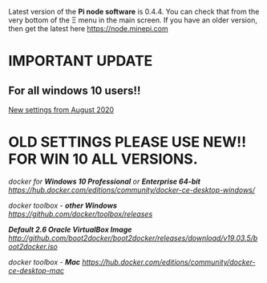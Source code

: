 Latest version of the **Pi node software** is 0.4.4. You can check that from the very bottom of the Ξ menu in the main screen. If you have an older version, then get the latest here https://node.minepi.com

# IMPORTANT UPDATE
## For all windows 10 users!!
[New settings from August 2020](https://github.com/pi-node/instructions/wiki/(EN)-New-instructions-for-docker-desktop-with-wsl2-(windows-2004))



# OLD SETTINGS PLEASE USE NEW!! FOR WIN 10 ALL VERSIONS.


_docker for **Windows 10 Professional** or **Enterprise 64-bit**_
_https://hub.docker.com/editions/community/docker-ce-desktop-windows/_

_docker toolbox - **other Windows**_
_https://github.com/docker/toolbox/releases_

_**Default 2.6 Oracle VirtualBox Image**_
_http://github.com/boot2docker/boot2docker/releases/download/v19.03.5/boot2docker.iso_

_docker toolbox - **Mac**_
_https://hub.docker.com/editions/community/docker-ce-desktop-mac_

